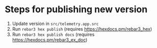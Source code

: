 # Steps for publishing new version

1. Update version in `src/telemetry.app.src`
2. Run `rebar3 hex publish` (requires https://hexdocs.pm/rebar3_hex)
3. Run `rebar3 hex publish docs` (requires https://hexdocs.pm/rebar3_ex_doc)
